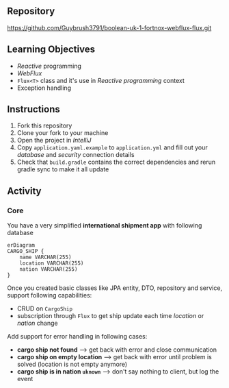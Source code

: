 ## Repository
https://github.com/Guybrush3791/boolean-uk-1-fortnox-webflux-flux.git

## Learning Objectives

- *Reactive* programming
- *WebFlux*
- `Flux<T>` class and it's use in *Reactive programming* context
- Exception handling

## Instructions

1. Fork this repository
2. Clone your fork to your machine
3. Open the project in *IntelliJ*
4. Copy `application.yaml.example` to `application.yml` and fill out your *database* and *security* connection details
5. Check that `build.gradle` contains the correct dependencies and rerun gradle sync to make it all update

## Activity

### Core
You have a very simplified **international shipment app** with following database
```mermaid
erDiagram
CARGO_SHIP {
    name VARCHAR(255)
    location VARCHAR(255)
    nation VARCHAR(255)
}
```

Once you created basic classes like JPA entity, DTO, repository and service, support following capabilities:
- CRUD on `CargoShip`
- subscription through `Flux` to get ship update each time *location* or *nation* change

Add support for error handling in following cases:
- **cargo ship not found** --> get back with error and close communication
- **cargo ship on empty location** --> get back with error until problem is solved (location is not empty anymore)
- **cargo ship is in nation `uknown`** --> don't say nothing to client, but log the event